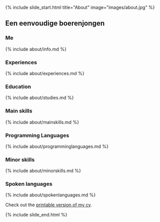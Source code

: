 {% include slide_start.html title="About" image="images/about.jpg" %}

## Een eenvoudige boerenjongen

### Me
{% include about/info.md %}

### Experiences
{% include about/experiences.md %}

### Education
{% include about/studies.md %}

### Main skills
{% include about/mainskills.md %}

### Programming Languages
{% include about/programminglanguages.md %}

### Minor skills
{% include about/minorskills.md %}

### Spoken languages
{% include about/spokenlanguages.md %}

Check out the [printable version of my cv](/cv).

{% include slide_end.html %}
